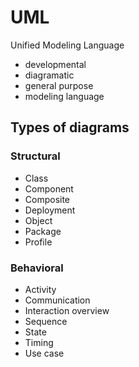 # UML

Unified Modeling Language

- developmental
- diagramatic
- general purpose
- modeling language

## Types of diagrams

### Structural

- Class
- Component
- Composite
- Deployment
- Object
- Package
- Profile

### Behavioral

- Activity
- Communication
- Interaction overview
- Sequence
- State
- Timing
- Use case

